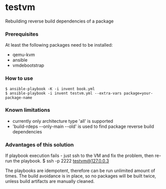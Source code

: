 # testvm
Rebuilding reverse build dependencies of a package

### Prerequisites

At least the following packages need to be installed:
 * qemu-kvm
 * ansible
 * vmdebootstrap

### How to use

    $ ansible-playbook -K -i invent book.yml
    $ ansible-playbook -i invent testvm.yml --extra-vars package=your-package-name

### Known limitations

 * currently only architecture type 'all' is supported
 * 'build-rdeps --only-main --old' is used to find package reverse build dependencies

### Advantages of this solution

If playbook execution fails - just ssh to the VM and fix the problem,
then re-run the playbook.
    $ ssh -p 2222 testvm@127.0.0.3

The playbooks are idempotent, therefore can be run unlimited amount of times.
The build avoidance is in place, so no packages will be built twice, unless build
artifacts are manually cleaned.
